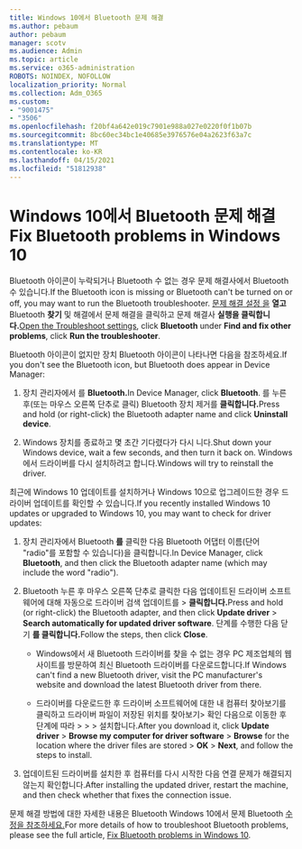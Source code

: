 ```yaml
---
title: Windows 10에서 Bluetooth 문제 해결
ms.author: pebaum
author: pebaum
manager: scotv
ms.audience: Admin
ms.topic: article
ms.service: o365-administration
ROBOTS: NOINDEX, NOFOLLOW
localization_priority: Normal
ms.collection: Adm_O365
ms.custom:
- "9001475"
- "3506"
ms.openlocfilehash: f20bf4a642e019c7901e988a027e0220f0f1b07b
ms.sourcegitcommit: 8bc60ec34bc1e40685e3976576e04a2623f63a7c
ms.translationtype: MT
ms.contentlocale: ko-KR
ms.lasthandoff: 04/15/2021
ms.locfileid: "51812938"
---
```

# <a name="fix-bluetooth-problems-in-windows-10"></a><span data-ttu-id="8dbf6-102">Windows 10에서 Bluetooth 문제 해결</span><span class="sxs-lookup"><span data-stu-id="8dbf6-102">Fix Bluetooth problems in Windows 10</span></span>

<span data-ttu-id="8dbf6-103">Bluetooth 아이콘이 누락되거나 Bluetooth 수 없는 경우 문제 해결사에서 Bluetooth 수 있습니다.</span><span class="sxs-lookup"><span data-stu-id="8dbf6-103">If the Bluetooth icon is missing or Bluetooth can't be turned on or off, you may want to run the Bluetooth troubleshooter.</span></span> <span data-ttu-id="8dbf6-104">[문제 해결 설정 을](ms-settings:troubleshoot) **열고** Bluetooth **찾기** 및 해결에서 문제 해결을 클릭하고 문제 해결사 **실행을 클릭합니다.**</span><span class="sxs-lookup"><span data-stu-id="8dbf6-104">[Open the Troubleshoot settings](ms-settings:troubleshoot), click **Bluetooth** under **Find and fix other problems**, click **Run the troubleshooter**.</span></span>

<span data-ttu-id="8dbf6-105">Bluetooth 아이콘이 없지만 장치 Bluetooth 아이콘이 나타나면 다음을 참조하세요.</span><span class="sxs-lookup"><span data-stu-id="8dbf6-105">If you don't see the Bluetooth icon, but Bluetooth does appear in Device Manager:</span></span>

1. <span data-ttu-id="8dbf6-106">장치 관리자에서 를 **Bluetooth.**</span><span class="sxs-lookup"><span data-stu-id="8dbf6-106">In Device Manager, click **Bluetooth**.</span></span> <span data-ttu-id="8dbf6-107">를 누른 후(또는 마우스 오른쪽 단추로 클릭) Bluetooth 장치 제거를 **클릭합니다.**</span><span class="sxs-lookup"><span data-stu-id="8dbf6-107">Press and hold (or right-click) the Bluetooth adapter name and click **Uninstall device**.</span></span>

2. <span data-ttu-id="8dbf6-108">Windows 장치를 종료하고 몇 초간 기다렸다가 다시 니다.</span><span class="sxs-lookup"><span data-stu-id="8dbf6-108">Shut down your Windows device, wait a few seconds, and then turn it back on.</span></span> <span data-ttu-id="8dbf6-109">Windows에서 드라이버를 다시 설치하려고 합니다.</span><span class="sxs-lookup"><span data-stu-id="8dbf6-109">Windows will try to reinstall the driver.</span></span>

<span data-ttu-id="8dbf6-110">최근에 Windows 10 업데이트를 설치하거나 Windows 10으로 업그레이드한 경우 드라이버 업데이트를 확인할 수 있습니다.</span><span class="sxs-lookup"><span data-stu-id="8dbf6-110">If you recently installed Windows 10 updates or upgraded to Windows 10, you may want to check for driver updates:</span></span>

1. <span data-ttu-id="8dbf6-111">장치 관리자에서 Bluetooth **를** 클릭한 다음 Bluetooth 어댑터 이름(단어 "radio"를 포함할 수 있습니다)을 클릭합니다.</span><span class="sxs-lookup"><span data-stu-id="8dbf6-111">In Device Manager, click **Bluetooth**, and then click the Bluetooth adapter name (which may include the word "radio").</span></span>

2. <span data-ttu-id="8dbf6-112">Bluetooth 누른 후 마우스 오른쪽 단추로 클릭한 다음 업데이트된 드라이버 소프트웨어에 대해 자동으로 드라이버 검색 업데이트를  >  **클릭합니다.**</span><span class="sxs-lookup"><span data-stu-id="8dbf6-112">Press and hold (or right-click) the Bluetooth adapter, and then click **Update driver** > **Search automatically for updated driver software**.</span></span> <span data-ttu-id="8dbf6-113">단계를 수행한 다음 닫기 **를 클릭합니다.**</span><span class="sxs-lookup"><span data-stu-id="8dbf6-113">Follow the steps, then click **Close**.</span></span>

      - <span data-ttu-id="8dbf6-114">Windows에서 새 Bluetooth 드라이버를 찾을 수 없는 경우 PC 제조업체의 웹 사이트를 방문하여 최신 Bluetooth 드라이버를 다운로드합니다.</span><span class="sxs-lookup"><span data-stu-id="8dbf6-114">If Windows can't find a new Bluetooth driver, visit the PC manufacturer's website and download the latest Bluetooth driver from there.</span></span>

    - <span data-ttu-id="8dbf6-115">드라이버를 다운로드한 후 드라이버 소프트웨어에 대한 내 컴퓨터 찾아보기를 클릭하고 드라이버 파일이 저장된 위치를 찾아보기> 확인 다음으로 이동한 후 단계에 따라  >    >     >  설치합니다.</span><span class="sxs-lookup"><span data-stu-id="8dbf6-115">After you download it, click **Update driver** > **Browse my computer for driver software** > **Browse** for the location where the driver files are stored > **OK** > **Next**, and follow the steps to install.</span></span>

3. <span data-ttu-id="8dbf6-116">업데이트된 드라이버를 설치한 후 컴퓨터를 다시 시작한 다음 연결 문제가 해결되지 않는지 확인합니다.</span><span class="sxs-lookup"><span data-stu-id="8dbf6-116">After installing the updated driver, restart the machine, and then check whether that fixes the connection issue.</span></span>

<span data-ttu-id="8dbf6-117">문제 해결 방법에 대한 자세한 내용은 Bluetooth Windows 10에서 문제 Bluetooth [수정을 참조하세요.](https://support.microsoft.com/help/14169/windows-10-fix-bluetooth-problems)</span><span class="sxs-lookup"><span data-stu-id="8dbf6-117">For more details of how to troubleshoot Bluetooth problems, please see the full article, [Fix Bluetooth problems in Windows 10](https://support.microsoft.com/help/14169/windows-10-fix-bluetooth-problems).</span></span>
